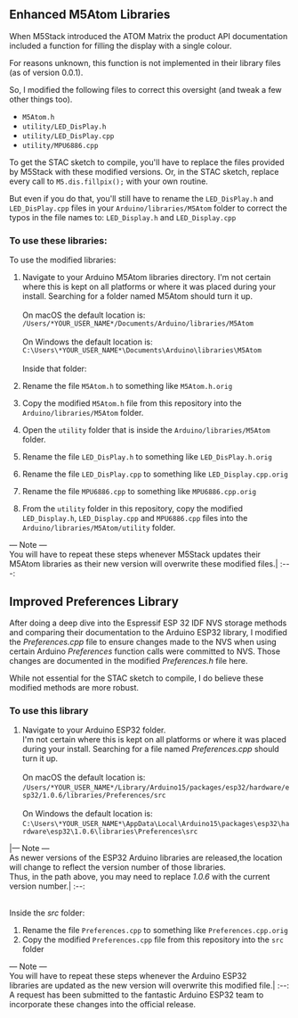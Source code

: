 ## Enhanced M5Atom Libraries
When M5Stack introduced the ATOM Matrix the product API documentation included a function for filling the display with a single colour.

For reasons unknown, this function is not implemented in their library files (as of version 0.0.1).

So, I modified the following files to correct this oversight (and tweak a few other things too).

* `M5Atom.h`
* `utility/LED_DisPlay.h`
* `utility/LED_DisPlay.cpp`
* `utility/MPU6886.cpp`

To get the STAC sketch to compile, you'll have to replace the files provided by M5Stack with these modified versions. Or, in the STAC sketch, replace every call to `M5.dis.fillpix();` with your own routine.

But even if you do that, you'll still have to rename the `LED_DisPlay.h` and `LED_DisPlay.cpp` files in your `Arduino/libraries/M5Atom` folder to correct the typos in the file names to: `LED_Display.h` and `LED_Display.cpp`

### To use these libraries:
To use the modified libraries:

1. Navigate to your Arduino M5Atom libraries directory.
I'm not certain where this is kept on all platforms or where it was placed during your install. Searching for a folder named M5Atom should turn it up.<br><br>On macOS the default location is:<br>
`/Users/*YOUR_USER_NAME*/Documents/Arduino/libraries/M5Atom`<br><br>On Windows the default location is:<br>
`C:\Users\*YOUR_USER_NAME*\Documents\Arduino\libraries\M5Atom`<br><br>Inside that folder:

1. Rename the file `M5Atom.h` to something like `M5Atom.h.orig`
1. Copy the modified `M5Atom.h` file from this repository into the `Arduino/libraries/M5Atom` folder.
1. Open the `utility` folder that is inside the `Arduino/libraries/M5Atom` folder.
1. Rename the file `LED_DisPlay.h` to something like `LED_DisPlay.h.orig`
1. Rename the file `LED_DisPlay.cpp` to something like `LED_Display.cpp.orig`
1. Rename the file `MPU6886.cpp` to something like `MPU6886.cpp.orig`
1. From the `utility` folder in this repository, copy the modified `LED_Display.h`, `LED_Display.cpp` and `MPU6886.cpp` files into the `Arduino/libraries/M5Atom/utility` folder.

&mdash; Note &mdash;<br>You will have to repeat these steps whenever M5Stack updates their <br>M5Atom libraries as their new version will overwrite these modified files.|
:---:
<br>

## Improved Preferences Library
After doing a deep dive into the Espressif ESP 32 IDF NVS storage methods and comparing their documentation to the Arduino ESP32 library, I modified the *Preferences.cpp* file to ensure changes made to the NVS when using certain Arduino *Preferences* function calls were committed to NVS. Those changes are documented in the modified *Preferences.h* file here.

While not essential for the STAC sketch to compile, I do believe these modified methods are more robust.

### To use this library
1. Navigate to your Arduino ESP32 folder.<br>
I'm not certain where this is kept on all platforms or where it was placed during your install. Searching for a file named *Preferences.cpp* should turn it up.<br><br>On macOS the default location is:<br>
`/Users/*YOUR_USER_NAME*/Library/Arduino15/packages/esp32/hardware/esp32/1.0.6/libraries/Preferences/src`<br><br>On Windows the default location is:<br>
`C:\Users\*YOUR_USER_NAME*\AppData\Local\Arduino15\packages\esp32\hardware\esp32\1.0.6\libraries\Preferences\src`<br>

|&mdash; Note &mdash;<br>As newer versions of the ESP32 Arduino libraries are released,the location will change to reflect the version number of those libraries.<br>Thus, in the path above, you may need to replace *1.0.6* with the current version number.|
:--:  
<br>

Inside the *src* folder:

1. Rename the file `Preferences.cpp` to something like `Preferences.cpp.orig`
1. Copy the modified `Preferences.cpp` file from this repository into the `src` folder

&mdash; Note &mdash;<br>You will have to repeat these steps whenever the Arduino ESP32 <br>libraries are updated as the new version will overwrite this modified file.|
:--:
<br>
A request has been submitted to the fantastic Arduino ESP32 team to incorporate these changes into the official release.

